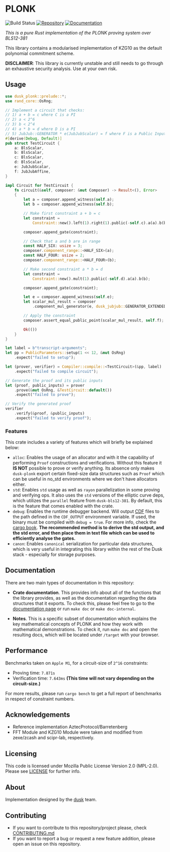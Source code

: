# PLONK 
![Build Status](https://github.com/dusk-network/plonk/workflows/Continuous%20integration/badge.svg)
[![Repository](https://img.shields.io/badge/github-plonk-blueviolet?logo=github)](https://github.com/dusk-network/plonk)
[![Documentation](https://img.shields.io/badge/docs-plonk-blue?logo=rust)](https://docs.rs/plonk/)


_This is a pure Rust implementation of the PLONK proving system over BLS12-381_


This library contains a modularised implementation of KZG10 as the default
polynomial commitment scheme.

**DISCLAIMER**: This library is currently unstable and still needs to go through
an exhaustive security analysis. Use at your own risk.

## Usage

```rust
use dusk_plonk::prelude::*;
use rand_core::OsRng;

// Implement a circuit that checks:
// 1) a + b = c where C is a PI
// 2) a < 2^6
// 3) b < 2^4
// 4) a * b = d where D is a PI
// 5) JubJub::GENERATOR * e(JubJubScalar) = f where F is a Public Input
#[derive(Debug, Default)]
pub struct TestCircuit {
    a: BlsScalar,
    b: BlsScalar,
    c: BlsScalar,
    d: BlsScalar,
    e: JubJubScalar,
    f: JubJubAffine,
}

impl Circuit for TestCircuit {
    fn circuit(&self, composer: &mut Composer) -> Result<(), Error>
    {
        let a = composer.append_witness(self.a);
        let b = composer.append_witness(self.b);

        // Make first constraint a + b = c
        let constraint =
            Constraint::new().left(1).right(1).public(-self.c).a(a).b(b);

        composer.append_gate(constraint);

        // Check that a and b are in range
        const HALF_SIX: usize = 3;
        composer.component_range::<HALF_SIX>(a);
        const HALF_FOUR: usize = 2;
        composer.component_range::<HALF_FOUR>(b);

        // Make second constraint a * b = d
        let constraint =
            Constraint::new().mult(1).public(-self.d).a(a).b(b);

        composer.append_gate(constraint);

        let e = composer.append_witness(self.e);
        let scalar_mul_result = composer
            .component_mul_generator(e, dusk_jubjub::GENERATOR_EXTENDED)?;

        // Apply the constraint
        composer.assert_equal_public_point(scalar_mul_result, self.f);

        Ok(())
    }
}

let label = b"transcript-arguments";
let pp = PublicParameters::setup(1 << 12, &mut OsRng)
    .expect("failed to setup");

let (prover, verifier) = Compiler::compile::<TestCircuit>(&pp, label)
    .expect("failed to compile circuit");

// Generate the proof and its public inputs
let (proof, public_inputs) = prover
    .prove(&mut OsRng, &TestCircuit::default())
    .expect("failed to prove");

// Verify the generated proof
verifier
    .verify(&proof, &public_inputs)
    .expect("failed to verify proof");
```

### Features

This crate includes a variety of features which will briefly be explained below:
- `alloc`: Enables the usage of an allocator and with it the capability of performing `Proof` constructions and 
  verifications. Without this feature it **IS NOT** possible to prove or verify anything. 
  Its absence only makes `dusk-plonk` export certain fixed-size data structures such as `Proof` which can be useful in no_std environments where we don't have allocators either.
- `std`: Enables `std` usage as well as `rayon` parallelization in some proving and verifying ops. 
  It also uses the `std` versions of the elliptic curve deps, which utilizes the `parallel` feature 
  from `dusk-bls12-381`. By default, this is the feature that comes enabled with the crate.
- `debug`: Enables the runtime debugger backend. Will output [CDF](https://crates.io/crates/dusk-cdf) files to the path defined in the `CDF_OUTPUT` environment variable. If used, the binary must be compiled with `debug = true`. For more info, check the [cargo book](https://doc.rust-lang.org/cargo/reference/profiles.html#debug).
  __The recommended method is to derive the std output, and the std error, and then place them in text file 
    which can be used to efficiently analyse the gates.__
- `canon`: Enables `canonical` serialization for particular data structures, which is very useful in integrating  this library within the rest of the Dusk stack - especially for storage purposes.


## Documentation

There are two main types of documentation in this repository:

- **Crate documentation**. This provides info about all of the functions that the library provides, as well
  as the documentation regarding the data structures that it exports. To check this, please feel free to go to
  the [documentation page](https://docs.rs/dusk-plonk/) or run `make doc` or `make doc-internal`.

- **Notes**. This is a specific subset of documentation which explains the key mathematical concepts
  of PLONK and how they work with mathematical demonstrations. To check it, run `make doc` and open the resulting docs,
  which will be located under `/target` with your browser.

## Performance

Benchmarks taken on `Apple M1`, for a circuit-size of `2^16` constraints:

- Proving time: `7.871s`
- Verification time: `7.643ms` **(This time will not vary depending on the circuit-size.)**

For more results, please run `cargo bench` to get a full report of benchmarks in respect of constraint numbers.

## Acknowledgements

- Reference implementation AztecProtocol/Barretenberg
- FFT Module and KZG10 Module were taken and modified from zexe/zcash and scipr-lab, respectively.

## Licensing

This code is licensed under Mozilla Public License Version 2.0 (MPL-2.0). Please see [LICENSE](https://github.com/dusk-network/plonk/blob/master/LICENSE) for further info.

## About

Implementation designed by the [dusk](https://dusk.network) team.

## Contributing

- If you want to contribute to this repository/project please, check [CONTRIBUTING.md](https://github.com/dusk-network/plonk/blob/master/CONTRIBUTING.md)
- If you want to report a bug or request a new feature addition, please open an issue on this repository.
